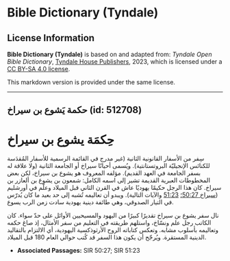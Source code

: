 # Bible Dictionary (Tyndale)

## License Information

**Bible Dictionary (Tyndale)** is based on and adapted from: _Tyndale Open Bible Dictionary_, [Tyndale House Publishers](https://tyndaleopenresources.com/), 2023, which is licensed under a [CC BY-SA 4.0 license](https://creativecommons.org/licenses/by-sa/4.0/legalcode.en).

This markdown version is provided under the same license.



--------------------------------

## حكمة يَشوع بن سيراخ (id: 512708)

حِكمَة يشوع بن سيراخ
====================

سِفر من الأسفار القانونية الثانية (غير مدرج في القائمة الرسمية للأسفار المُقدَسة للكنائس الإنجيليّة البروتستانتية). ويُسمى أحيانًا سيراخ أو الجامعة الثانية (ولا علاقة له بسفر الجامعة في العهد القديم). مؤلفه المعروف هو يشوع بن سيراخ، لكن بعض المخطوطات العبرية القديمة تشير إلى اسمه الكامل: شمعون بن يشوع بن ألعازر بن سيراخ. كان هذا الرجل حكيمًا يهوديًا عاش في القرن الثاني قبل الميلاد وعلّم في أورشليم ([سيراخ 50:27؛](https://ref.ly/Sir50:27) [51:23](https://ref.ly/Sir51:23) والآيات التالية). ويبدو أن تعاليمه تُشبه إلى حد بعيد ما كان يُدرّس في التيار الصدوقي، وهي طائفة دينية يهودية سادت زمن الرب يسوع.

نال سفر يشوع بن سيراخ تقديرًا كبيرًا من اليهود والمسيحيين الأوائل على حدّ سواء. كان الكاتب رجل علم ونسّاخ، واستلهم طريقته في التعليم من سفر الأمثال، إذ صاغ حكمه وتعاليمه بأسلوب مشابه. وتعكس كتاباته الروح الأرثوذكسية اليهودية، أي الالتزام بالتقاليد الدينية المستقرة. ويُرجّح أن يكون هذا السفر قد كُتب حوالي العام 180 قبل الميلاد.

* **Associated Passages:** SIR 50:27; SIR 51:23

